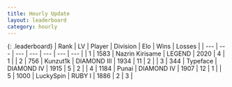 ```yaml
---
title: Hourly Update
layout: leaderboard
category: hourly
---
```


{: .leaderboard}
| Rank | LV | Player | Division | Elo | Wins | Losses |
| --- | --- | --- | --- | --- | --- | --- |
| <span data-change="0">1</span> | 1583 | <span title="ID: 315148">Nazrin Kirisame</span> | LEGEND | <span data-change="13">2020</span> | <span data-change="2">4</span> | <span data-change="0">1</span> |
| <span data-change="-">2</span> | 756 | <span title="ID: 392407">Kunzut1k</span> | DIAMOND III | <span data-change="-">1934</span> | <span data-change="-">11</span> | <span data-change="-">2</span> |
| <span data-change="-1">3</span> | 344 | <span title="ID: 628233">Typeface</span> | DIAMOND IV | <span data-change="15">1915</span> | <span data-change="2">5</span> | <span data-change="0">2</span> |
| <span data-change="9">4</span> | 1184 | <span title="ID: 361226">Punai</span> | DIAMOND IV | <span data-change="141">1907</span> | <span data-change="10">12</span> | <span data-change="1">1</span> |
| <span data-change="-">5</span> | 1000 | <span title="ID: 498412">LuckySpin</span> | RUBY I | <span data-change="-">1886</span> | <span data-change="-">2</span> | <span data-change="-">3</span> |